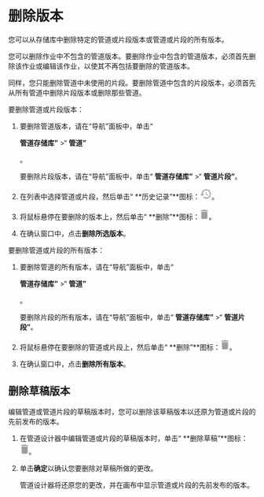 # 删除版本

您可以从存储库中删除特定的管道或片段版本或管道或片段的所有版本。

您可以删除作业中不包含的管道版本。要删除作业中包含的管道版本，必须首先删除该作业或编辑该作业，以使其不再包括要删除的管道版本。

同样，您只能删除管道中未使用的片段。要删除管道中包含的片段版本，必须首先从所有管道中删除片段版本或删除那些管道。

要删除管道或片段版本：

1. 要删除管道版本，请在“导航”面板中，单击“ 

   **管道存储库”** >“ **管道”**

   。

   要删除片段版本，请在“导航”面板中，单击“ **管道存储库”** >“ **管道片段”**。

2. 在列表中选择管道或片段，然后单击“ **历史记录”**图标：![img](imgs/icon_History-20200310104720975.png)。

3. 将鼠标悬停在要删除的版本上，然后单击“ **删除”**图标：![img](imgs/icon_DeleteTopology-20200310104720964.png)。

4. 在确认窗口中，点击**删除所选版本**。

要删除管道或片段的所有版本：

1. 要删除管道的所有版本，请在“导航”面板中，单击“ 

   **管道存储库”** >“ **管道”**

   。

   要删除片段的所有版本，请在“导航”面板中，单击“ **管道存储库”** >“ **管道片段”**。

2. 将鼠标悬停在要删除的管道或片段上，然后单击“ **删除”**图标：![img](imgs/icon_DeleteTopology-20200310104720964.png)。

3. 在确认窗口中，点击**删除所有版本**。

## 删除草稿版本

编辑管道或管道片段的草稿版本时，您可以删除该草稿版本以还原为管道或片段的先前发布的版本。

1. 在管道设计器中编辑管道或片段的草稿版本时，单击“ **删除草稿”**图标：![img](imgs/icon_DeleteTopology-20200310104720964.png)。

2. 单击**确定**以确认您要删除对草稿所做的更改。

   管道设计器将还原您的更改，并在画布中显示管道或片段的先前发布的版本。